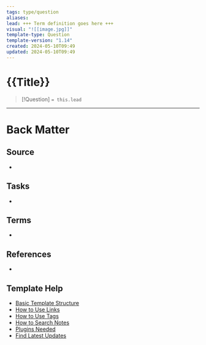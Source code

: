 ```yaml
---
tags: type/question
aliases: 
lead: +++ Term definition goes here +++
visual: "![[image.jpg]]"
template-type: Question
template-version: "1.14"
created: 2024-05-10T09:49
updated: 2024-05-10T09:49
---
```

<!--  See "Template Help" below for using properties -->

# {{Title}}

<!-- Detailed question from short title in front matter -->

> [!Question]
> `= this.lead`

<!-- Answer the detailed question  -->



---
# Back Matter

## Source
<!-- Always keep a link to the source. --> 
- 

## Tasks
<!-- What remains to be done with this note? --> 
- 

## Terms
<!-- Links to definition pages -->
- 

## References
<!-- Links to pages where the answer is used for -->
- 

## Template Help
<!-- Links to external help pages on GitHub. -->
- [Basic Template Structure](https://github.com/groepl/Obsidian-Templates#basic-template-structure)
- [How to Use Links](https://github.com/groepl/Obsidian-Templates#how-to-use-links)
- [How to Use Tags](https://github.com/groepl/Obsidian-Templates#how-to-use-tags)
- [How to Search Notes](https://github.com/groepl/Obsidian-Templates#how-to-search-notes)
- [Plugins Needed](https://github.com/groepl/Obsidian-Templates#obsidian-plugins-needed)
- [Find Latest Updates](https://github.com/groepl/Obsidian-Templates)